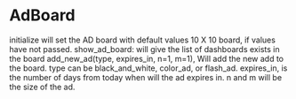 # AdBoard
initialize will set the AD board with default values 10 X 10 board, if values have not passed.
show_ad_board: will give the list of dashboards exists in the board
add_new_ad(type, expires_in, n=1, m=1), Will add the new add to the board.
type can be black_and_white, color_ad, or flash_ad.
expires_in, is the number of days from today when will the ad expires in.
n and m will be the size of the ad. 
